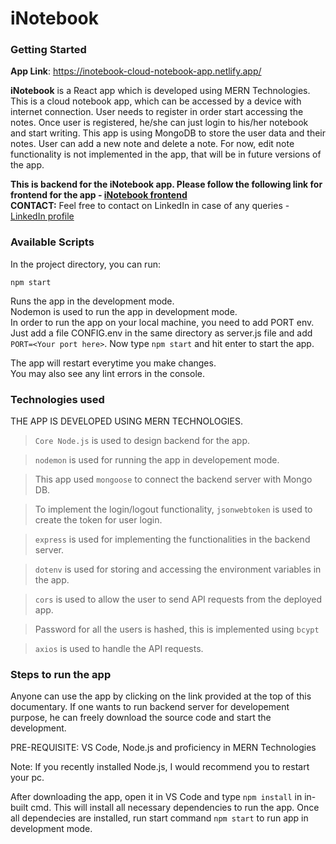 # iNotebook

### Getting Started

**App Link**: https://inotebook-cloud-notebook-app.netlify.app/

**iNotebook** is a React app which is developed using MERN Technologies. This is a cloud notebook app, which can be accessed by a device with internet connection. User needs to register in order start accessing the notes. Once user is registered, he/she can just login to his/her notebook and start writing. This app is using MongoDB to store the user data and their notes. User can add a new note and delete a note. For now, edit note functionality is not implemented in the app, that will be in future versions of the app.

**This is backend for the iNotebook app. Please follow the following link for frontend for the app - [iNotebook frontend](https://github.com/13ASRamgarhia/iNotebook-frontend--MERN-Stack)**\
**CONTACT:** Feel free to contact on LinkedIn in case of any queries - [LinkedIn profile](https://www.linkedin.com/in/13asr/)

### Available Scripts

In the project directory, you can run:

`npm start`

Runs the app in the development mode.\
Nodemon is used to run the app in development mode.\
In order to run the app on your local machine, you need to add PORT env. Just add a file CONFIG.env in the same directory as server.js file and add `PORT=<Your port here>`. Now type `npm start` and hit enter to start the app.

The app will restart everytime you make changes.\
You may also see any lint errors in the console.

### Technologies used

THE APP IS DEVELOPED USING MERN TECHNOLOGIES.

> `Core Node.js` is used to design backend for the app.

> `nodemon` is used for running the app in developement mode.

> This app used `mongoose` to connect the backend server with Mongo DB.

> To implement the login/logout functionality, `jsonwebtoken` is used to create the token for user login.

> `express` is used for implementing the functionalities in the backend server.

> `dotenv` is used for storing and accessing the environment variables in the app.

> `cors` is used to allow the user to send API requests from the deployed app.

> Password for all the users is hashed, this is implemented using `bcypt`

> `axios` is used to handle the API requests.

### Steps to run the app

Anyone can use the app by clicking on the link provided at the top of this documentary.
If one wants to run backend server for developement purpose, he can freely download the source code and start the development.

PRE-REQUISITE: VS Code, Node.js and proficiency in MERN Technologies

Note: If you recently installed Node.js, I would recommend you to restart your pc.

After downloading the app, open it in VS Code and type `npm install` in in-built cmd. This will install all necessary dependencies to run the app.
Once all dependecies are installed, run start command `npm start` to run app in development mode.


